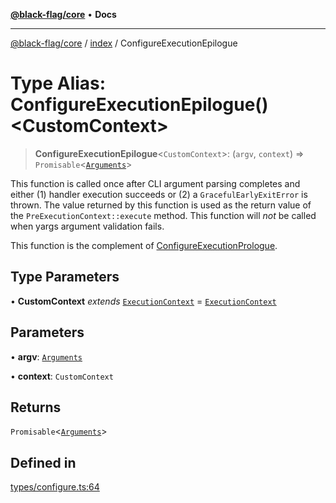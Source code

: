 [**@black-flag/core**](../../README.md) • **Docs**

***

[@black-flag/core](../../README.md) / [index](../README.md) / ConfigureExecutionEpilogue

# Type Alias: ConfigureExecutionEpilogue()\<CustomContext\>

> **ConfigureExecutionEpilogue**\<`CustomContext`\>: (`argv`, `context`) => `Promisable`\<[`Arguments`](Arguments.md)\>

This function is called once after CLI argument parsing completes and either
(1) handler execution succeeds or (2) a `GracefulEarlyExitError` is thrown.
The value returned by this function is used as the return value of the
`PreExecutionContext::execute` method. This function will _not_ be called
when yargs argument validation fails.

This function is the complement of [ConfigureExecutionPrologue](ConfigureExecutionPrologue.md).

## Type Parameters

• **CustomContext** *extends* [`ExecutionContext`](../../util/type-aliases/ExecutionContext.md) = [`ExecutionContext`](../../util/type-aliases/ExecutionContext.md)

## Parameters

• **argv**: [`Arguments`](Arguments.md)

• **context**: `CustomContext`

## Returns

`Promisable`\<[`Arguments`](Arguments.md)\>

## Defined in

[types/configure.ts:64](https://github.com/Xunnamius/black-flag/blob/cdc6af55387aac92b7d9fc16a57790068e4b6d49/types/configure.ts#L64)
